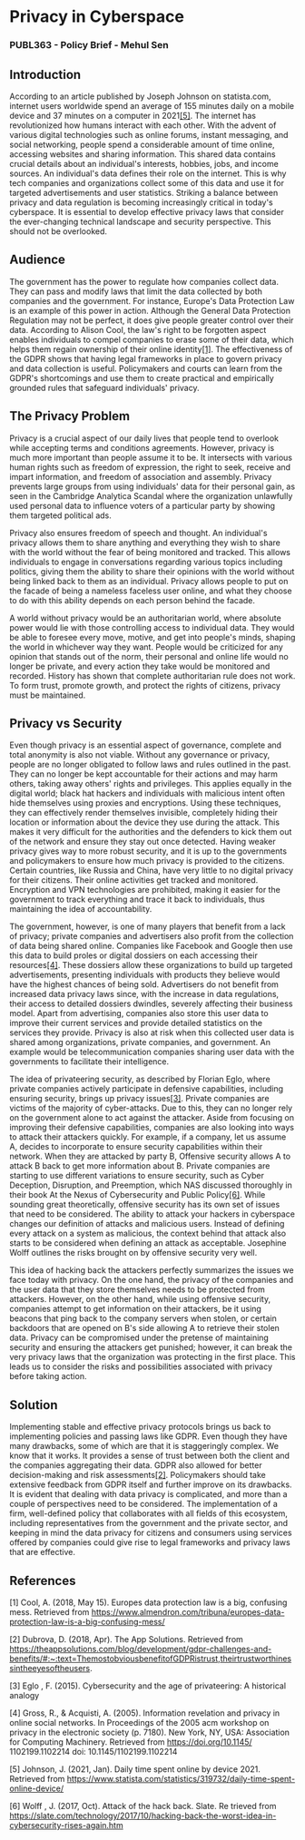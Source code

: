 # Privacy in Cyberspace

### PUBL363 - Policy Brief - Mehul Sen

## Introduction

According to an article published by Joseph Johnson on statista.com, internet users worldwide spend an average of 155 minutes daily on a mobile device and 37 minutes on a computer in 2021[[5]](#5). The internet has revolutionized how humans interact with each other. With the advent of various digital technologies such as online forums, instant messaging, and social networking, people spend a considerable amount of time online, accessing websites and sharing information. This shared data contains crucial details about an individual's interests, hobbies, jobs, and income sources. An individual's data defines their role on the internet. This is why tech companies and organizations collect some of this data and use it for targeted advertisements and user statistics. Striking a balance between privacy and data regulation is becoming increasingly critical in today's cyberspace. It is essential to develop effective privacy laws that consider the ever-changing technical landscape and security perspective. This should not be overlooked.

## Audience

The government has the power to regulate how companies collect data. They can pass and modify laws that limit the data collected by both companies and the government. For instance, Europe's Data Protection Law is an example of this power in action. Although the General Data Protection Regulation may not be perfect, it does give people greater control over their data. According to Alison Cool, the law's right to be forgotten aspect enables individuals to compel companies to erase some of their data, which helps them regain ownership of their online identity[[1]](#1). The effectiveness of the GDPR shows that having legal frameworks in place to govern privacy and data collection is useful. Policymakers and courts can learn from the GDPR's shortcomings and use them to create practical and empirically grounded rules that safeguard individuals' privacy.

## The Privacy Problem

Privacy is a crucial aspect of our daily lives that people tend to overlook while accepting terms and conditions agreements. However, privacy is much more important than people assume it to be. It intersects with various human rights such as freedom of expression, the right to seek, receive and impart information, and freedom of association and assembly. Privacy prevents large groups from using individuals' data for their personal gain, as seen in the Cambridge Analytica Scandal where the organization unlawfully used personal data to influence voters of a particular party by showing them targeted political ads. 

Privacy also ensures freedom of speech and thought. An individual's privacy allows them to share anything and everything they wish to share with the world without the fear of being monitored and tracked. This allows individuals to engage in conversations regarding various topics including politics, giving them the ability to share their opinions with the world without being linked back to them as an individual. Privacy allows people to put on the facade of being a nameless faceless user online, and what they choose to do with this ability depends on each person behind the facade. 

A world without privacy would be an authoritarian world, where absolute power would lie with those controlling access to individual data. They would be able to foresee every move, motive, and get into people's minds, shaping the world in whichever way they want. People would be criticized for any opinion that stands out of the norm, their personal and online life would no longer be private, and every action they take would be monitored and recorded. History has shown that complete authoritarian rule does not work. To form trust, promote growth, and protect the rights of citizens, privacy must be maintained.

## Privacy vs Security

Even though privacy is an essential aspect of governance, complete and total anonymity is also not viable. Without any governance or privacy, people are no longer obligated to follow laws and rules outlined in the past. They can no longer be kept accountable for their actions and may harm others, taking away others' rights and privileges. This applies equally in the digital world; black hat hackers and individuals with malicious intent often hide themselves using proxies and encryptions. Using these techniques, they can effectively render themselves invisible, completely hiding their location or information about the device they use during the attack. This makes it very difficult for the authorities and the defenders to kick them out of the network and ensure they stay out once detected. Having weaker privacy gives way to more robust security, and it is up to the governments and policymakers to ensure how much privacy is provided to the citizens. Certain countries, like Russia and China, have very little to no digital privacy for their citizens. Their online activities get tracked and monitored. Encryption and VPN technologies are prohibited, making it easier for the government to track everything and trace it back to individuals, thus maintaining the idea of accountability.

The government, however, is one of many players that benefit from a lack of privacy; private companies and advertisers also profit from the collection of data being shared online. Companies like Facebook and Google then use this data to build proles or digital dossiers on each accessing their resources[[4]](#4). These dossiers allow these organizations to build up targeted advertisements, presenting individuals with products they believe would have the highest chances of being sold. Advertisers do not benefit from increased data privacy laws since, with the increase in data regulations, their access to detailed dossiers dwindles, severely affecting their business model. Apart from advertising, companies also store this user data to improve their current services and provide detailed statistics on the services they provide. Privacy is also at risk when this collected user data is shared among organizations, private companies, and government. An example would be telecommunication companies sharing user data with the governments to facilitate their intelligence.

 The idea of privateering security, as described by Florian Eglo, where private companies actively participate in defensive capabilities, including ensuring security, brings up privacy issues[[3]](#3). Private companies are victims of the majority of cyber-attacks. Due to this, they can no longer rely on the government alone to act against the attacker. Aside from focusing on improving their defensive capabilities, companies are also looking into ways to attack their attackers quickly. For example, if a company, let us assume A, decides to incorporate to ensure security capabilities within their network. When they are attacked by party B, Offensive security allows A to attack B back to get more information about B. Private companies are starting to use different variations to ensure security, such as Cyber Deception, Disruption, and Preemption, which NAS discussed thoroughly in their book At the Nexus of Cybersecurity and Public Policy[[6]](#6). While sounding great theoretically, offensive security has its own set of issues that need to be considered. The ability to attack your hackers in cyberspace changes our definition of attacks and malicious users. Instead of defining every attack on a system as malicious, the context behind that attack also starts to be considered when defining an attack as acceptable. Josephine Wolff outlines the risks brought on by offensive security very well.

This idea of hacking back the attackers perfectly summarizes the issues we face today with privacy. On the one hand, the privacy of the companies and the user data that they store themselves needs to be protected from attackers. However, on the other hand, while using offensive security, companies attempt to get information on their attackers, be it using beacons that ping back to the company servers when stolen, or certain backdoors that are opened on B's side allowing A to retrieve their stolen data. Privacy can be compromised under the pretense of maintaining security and ensuring the attackers get punished; however, it can break the very privacy laws that the organization was protecting in the first place. This leads us to consider the risks and possibilities associated with privacy before taking action.

## Solution

Implementing stable and effective privacy protocols brings us back to implementing policies and passing laws like GDPR. Even though they have many drawbacks, some of which are that it is staggeringly complex. We know that it works. It provides a sense of trust between both the client and the companies aggregating their data. GDPR also allowed for better decision-making and risk assessments[[2]](#2). Policymakers should take extensive feedback from GDPR itself and further improve on its drawbacks. It is evident that dealing with data privacy is complicated, and more than a couple of perspectives need to be considered. The implementation of a firm, well-defined policy that collaborates with all fields of this ecosystem, including representatives from the government and the private sector, and keeping in mind the data privacy for citizens and consumers using services offered by companies could give rise to legal frameworks and privacy laws that are effective.

## References

<a id="1">[1]</a>  Cool, A. (2018, May 15). Europes data protection law is a big, confusing mess. Retrieved from https://www.almendron.com/tribuna/europes-data-protection-law-is-a-big-confusing-mess/ 

<a id="1">[2]</a> Dubrova, D. (2018, Apr). The App Solutions. Retrieved from https://theappsolutions.com/blog/development/gdpr-challenges-and-benefits/#:~:text=ThemostobviousbenefitofGDPRistrust,theirtrustworthinessintheeyesoftheusers.

<a id="1">[3]</a> Eglo , F. (2015). Cybersecurity and the age of privateering: A historical analogy

<a id="1">[4]</a> Gross, R., & Acquisti, A. (2005). Information revelation and privacy in online social networks. In Proceedings of the 2005 acm workshop on privacy in the electronic society (p. 7180). New York, NY, USA: Association for Computing Machinery. Retrieved from https://doi.org/10.1145/ 1102199.1102214 doi: 10.1145/1102199.1102214

<a id="1">[5]</a> Johnson, J. (2021, Jan). Daily time spent online by device 2021. Retrieved from https://www.statista.com/statistics/319732/daily-time-spent-online-device/

<a id="1">[6] </a>Wolff , J. (2017, Oct). Attack of the hack back. Slate. Re trieved from https://slate.com/technology/2017/10/hacking-back-the-worst-idea-in-cybersecurity-rises-again.htm